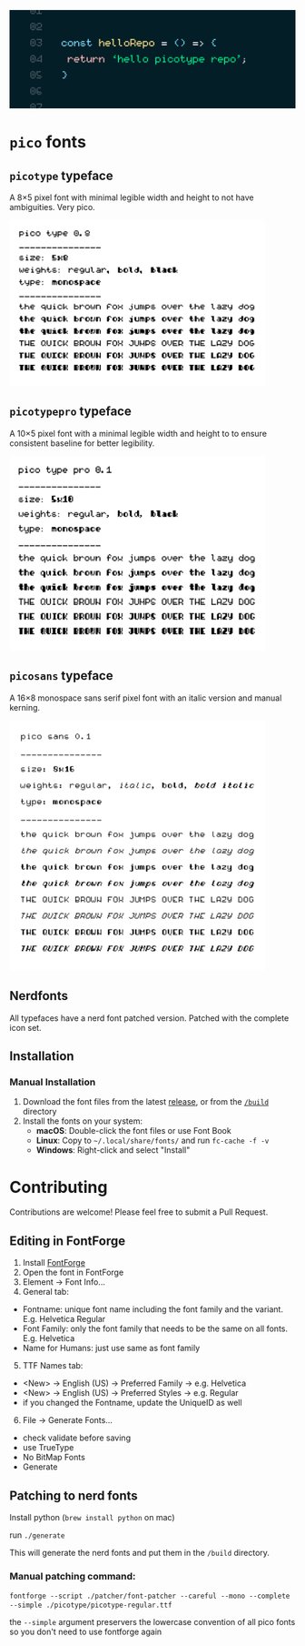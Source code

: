 ![Cover](./assets/cover.png)

# `pico` fonts

## `picotype` typeface   
  A 8×5 pixel font with minimal legible width and height to not have ambiguities. Very pico.

<img src="./assets/picotype.png" width=450 />  

## `picotypepro` typeface   
  A 10×5 pixel font with a minimal legible width and height to to ensure consistent baseline for better legibility.

<img src="./assets/picotypepro.png" width=450 />  

## `picosans` typeface
  A 16×8 monospace sans serif pixel font with an italic version and manual kerning.

  <img src="./assets/picosans.png" width=450 />  

## Nerdfonts

All typefaces have a nerd font patched version. Patched with the complete icon set.

## Installation

### Manual Installation
1. Download the font files from the latest [release](https://github.com/picocherry/picotype/releases), or from the [`/build`](https://github.com/picocherry/picotype/tree/main/build) directory
2. Install the fonts on your system:
   - **macOS**: Double-click the font files or use Font Book
   - **Linux**: Copy to `~/.local/share/fonts/` and run `fc-cache -f -v`
   - **Windows**: Right-click and select "Install"

# Contributing

Contributions are welcome! Please feel free to submit a Pull Request.

## Editing in FontForge

1. Install [FontForge](https://fontforge.org/en-US/downloads/mac/)
2. Open the font in FontForge
3. Element → Font Info...
4. General tab:
  - Fontname: unique font name including the font family and the variant. E.g. Helvetica Regular
  - Font Family: only the font family that needs to be the same on all fonts. E.g. Helvetica
  - Name for Humans: just use same as font family
5. TTF Names tab: 
  - \<New\> → English (US) → Preferred Family → e.g. Helvetica
  - \<New\> → English (US) → Preferred Styles → e.g. Regular
  - if you changed the Fontname, update the UniqueID as well
6. File → Generate Fonts...
  - check validate before saving
  - use TrueType
  - No BitMap Fonts
  - Generate


## Patching to nerd fonts

Install python (`brew install python` on mac)

run `./generate`

This will generate the nerd fonts and put them in the `/build` directory.

### Manual patching command:

```
fontforge --script ./patcher/font-patcher --careful --mono --complete --simple ./picotype/picotype-regular.ttf
```

the `--simple` argument preservers the lowercase convention of all pico fonts so you don't need to use fontforge again